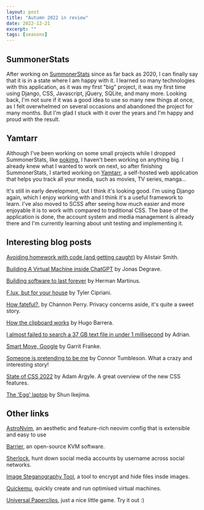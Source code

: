 ```yaml
---
layout: post
title: "Autumn 2022 in review"
date: 2022-12-21
excerpt: ""
tags: [seasons]
---
```


## SummonerStats

After working on [SummonerStats](https://github.com/FuzzyGrim/SummonerStats) since as far back as 2020, I can finally say that it is in a state where I am happy with it. I learned so many technologies with this application, as it was my first "big" project, it was my first time using Django, CSS, Javascript, jQuery, SQLite, and many more. Looking back, I'm not sure if it was a good idea to use so many new things at once, as I felt overwhelmed on several occasions and abandoned the project for many months. But I'm glad I stuck with it over the years and I'm happy and proud with the result.

## Yamtarr

Although I've been working on some small projects while I dropped SummonerStats, like [pokimg](https://github.com/FuzzyGrim/pokimg), I haven't been working on anything big. I already knew what I wanted to work on next, so after finishing SummonerStats, I started working on [Yamtarr](https://github.com/FuzzyGrim/Yamtarr), a self-hosted web application that helps you track all your media, such as movies, TV series, manga... 

It's still in early development, but I think it's looking good. I'm using Django again, which I enjoy working with and I think it's a useful framework to learn. I've also moved to SCSS after seeing how much easier and more enjoyable it is to work with compared to traditional CSS. The base of the application is done, the account system and media management is already there and I'm currently learning about unit testing and implementing it.

## Interesting blog posts
[Avoiding homework with code (and getting caught)](https://alistair.blog/mochip) by Alistair Smith.

[Building A Virtual Machine inside ChatGPT](https://www.engraved.blog/building-a-virtual-machine-inside/) by Jonas Degrave.

[Building software to last forever](https://herman.bearblog.dev/building-software-to-last-forever/) by Herman Martinus.

[F.lux, but for your house](https://tylercipriani.com/blog/2022/10/17/whole-house-circadian-lighting-with-home-assistant/) by Tyler Cipriani.

[How fateful?](https://chan.co.za/how-fateful), by Channon Perry. Privacy concerns aside, it's quite a sweet story.

[How the clipboard works](https://whynothugo.nl/journal/2022/10/21/how-the-clipboard-works/) by Hugo Barrera.

[I almost failed to search a 37 GB text file in under 1 millisecond](https://death.andgravity.com/pwned) by Adrian.

[Smart Move, Google](https://garrit.xyz/posts/2022-11-24-smart-move-google) by Garrit Franke.

[Someone is pretending to be me](https://connortumbleson.com/2022/09/19/someone-is-pretending-to-be-me/) by Connor Tumbleson. What a crazy and interesting story!

[State of CSS 2022](https://web.dev/state-of-css-2022/) by Adam Argyle. A great overview of the new CSS features.

[The 'Egg' laptop](https://www.ikejima.org/projects/2022091-egg-laptop.html) by Shun Ikejima.

## Other links

[AstroNvim](https://github.com/AstroNvim/AstroNvim), an aesthetic and feature-rich neovim config that is extensible and easy to use

[Barrier](https://github.com/debauchee/barrier), an open-source KVM software.

[Sherlock](https://github.com/sherlock-project/sherlock), hunt down social media accounts by username across social networks.

[Image Steganography Tool](https://github.com/7thSamurai/steganography), a tool to encrypt and hide files insde images.

[Quickemu](https://github.com/quickemu-project/quickemu), quickly create and run optimised virtual machines.

[Universal Paperclips](https://www.decisionproblem.com/paperclips/), just a nice little game. Try it out :)
